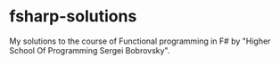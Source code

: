 # fsharp-solutions
My solutions to the course of Functional programming in F# by "Higher School Of Programming 
Sergei Bobrovsky".
